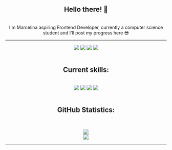 <div align="center">
  
  ## Hello there! 👾
  <br/>
  I'm Marcelina aspiring Frontend Developer, currently a computer science student and I'll post my progress here 😎
  <br/>
  
  ---
  
  <img src="https://img.shields.io/badge/Age-18-gold" />
  <img src="https://img.shields.io/badge/Focus-Frontend-mediumpurple" />
  <img src="https://img.shields.io/badge/Lives-Poland 🇵🇱-mediumpurple" />
  <img src="https://img.shields.io/badge/Languages-English, Polish-gold" />
 <br/><br/>
 
 ## Current skills:
 <br/>
 <div align="center">
  <img src="https://img.shields.io/badge/HTML5-E34F26?style=for-the-badge&logo=html5&logoColor=white">
  <img src="https://img.shields.io/badge/CSS3-1572B6?style=for-the-badge&logo=css3&logoColor=white">
  <img src="https://img.shields.io/badge/Windows-017AD7?style=for-the-badge&logo=windows&logoColor=white">
  <img src="https://img.shields.io/badge/Linux-E34F26?style=for-the-badge&logo=linux&logoColor=black">
</div>
<br/>

## GitHub Statistics:

<br/>
<p align="center">
  <a href="https://github.com/marce7ina">
  <img src="https://github-readme-stats.vercel.app/api?username=marce7ina&show_icons=true&theme=radical&hide_border=true" /></br>
  <img src="https://github-readme-streak-stats.herokuapp.com/?user=marce7ina&theme=radical&hide_border=true" />
  </a>
</p>

--- 


